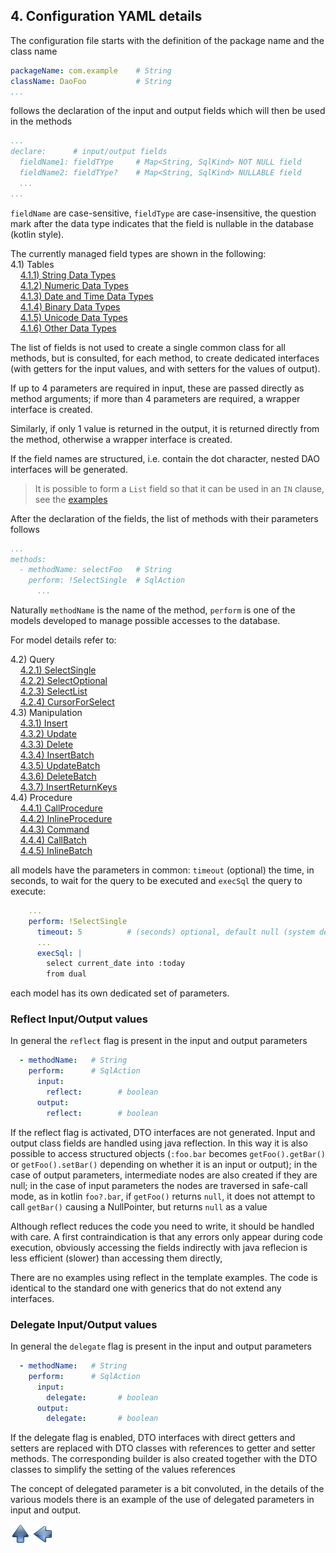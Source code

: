 ## 4. Configuration YAML details

The configuration file starts with the definition of the package name and the class name

~~~yaml
packageName: com.example    # String
className: DaoFoo           # String
...
~~~

follows the declaration of the input and output fields which will then be used in the methods

~~~yaml
...
declare:      # input/output fields
  fieldName1: fieldTYpe     # Map<String, SqlKind> NOT NULL field
  fieldName2: fieldTYpe?    # Map<String, SqlKind> NULLABLE field
  ...
...
~~~

`fieldName` are case-sensitive, `fieldType` are case-insensitive, the question
mark after the data type indicates that the field is nullable in the database
(kotlin style).

The currently managed field types are shown in the following:<br/>
4.1) Tables<br/>
&nbsp;&nbsp;&nbsp;&nbsp;[4.1.1) String Data Types](typeString.md)<br/>
&nbsp;&nbsp;&nbsp;&nbsp;[4.1.2) Numeric Data Types](typeNumber.md)<br/>
&nbsp;&nbsp;&nbsp;&nbsp;[4.1.3) Date and Time Data Types](typeDateTime.md)<br/>
&nbsp;&nbsp;&nbsp;&nbsp;[4.1.4) Binary Data Types](typeBinary.md)<br/>
&nbsp;&nbsp;&nbsp;&nbsp;[4.1.5) Unicode Data Types](typeUnicode.md)<br/>
&nbsp;&nbsp;&nbsp;&nbsp;[4.1.6) Other Data Types](typeOther.md)<br/>

The list of fields is not used to create a single common class for all methods, but is consulted, for each method, to create dedicated interfaces (with getters for the input values, and with setters for the values of output).

If up to 4 parameters are required in input, these are passed directly as method arguments; if more than 4 parameters are required, a wrapper interface is created.

Similarly, if only 1 value is returned in the output, it is returned directly from the method, otherwise a wrapper interface is created.

If the field names are structured, i.e. contain the dot character, nested DAO interfaces will be generated.

> It is possible to form a `List` field so that it can be used in an `IN` clause, see the [examples](listField.md)

After the declaration of the fields, the list of methods with their parameters follows

~~~yaml
...
methods:
  - methodName: selectFoo   # String
    perform: !SelectSingle  # SqlAction
      ...
~~~

Naturally `methodName` is the name of the method, `perform` is one of the models developed to manage possible accesses to the database.

For model details refer to:

4.2) Query<br/>
&nbsp;&nbsp;&nbsp;&nbsp;[4.2.1) SelectSingle](SelectSingle.md)<br/>
&nbsp;&nbsp;&nbsp;&nbsp;[4.2.2) SelectOptional](SelectOptional.md)<br/>
&nbsp;&nbsp;&nbsp;&nbsp;[4.2.3) SelectList](SelectList.md)<br/>
&nbsp;&nbsp;&nbsp;&nbsp;[4.2.4) CursorForSelect](CursorForSelect.md)<br/>
4.3) Manipulation<br/>
&nbsp;&nbsp;&nbsp;&nbsp;[4.3.1) Insert](insert.md)<br/>
&nbsp;&nbsp;&nbsp;&nbsp;[4.3.2) Update](update.md)<br/>
&nbsp;&nbsp;&nbsp;&nbsp;[4.3.3) Delete](delete.md)<br/>
&nbsp;&nbsp;&nbsp;&nbsp;[4.3.4) InsertBatch](insertBatch.md)<br/>
&nbsp;&nbsp;&nbsp;&nbsp;[4.3.5) UpdateBatch](updateBatch.md)<br/>
&nbsp;&nbsp;&nbsp;&nbsp;[4.3.6) DeleteBatch](deleteBatch.md)<br/>
&nbsp;&nbsp;&nbsp;&nbsp;[4.3.7) InsertReturnKeys](insertKey.md)<br/>
4.4) Procedure<br/>
&nbsp;&nbsp;&nbsp;&nbsp;[4.4.1) CallProcedure](callProc.md)<br/>
&nbsp;&nbsp;&nbsp;&nbsp;[4.4.2) InlineProcedure](inlineProc.md)<br/>
&nbsp;&nbsp;&nbsp;&nbsp;[4.4.3) Command](command.md)<br/>
&nbsp;&nbsp;&nbsp;&nbsp;[4.4.4) CallBatch](callBatch.md)<br/>
&nbsp;&nbsp;&nbsp;&nbsp;[4.4.5) InlineBatch](inlineBatch.md)<br/>



all models have the parameters in common: `timeout` (optional) the time, in seconds, to wait for the query to be executed and `execSql` the query to execute:

~~~yaml
    ...
    perform: !SelectSingle
      timeout: 5          # (seconds) optional, default null (system default)
      ...
      execSql: |
        select current_date into :today
        from dual
~~~

each model has its own dedicated set of parameters.



### Reflect Input/Output values

In general the `reflecŧ` flag is present in the input and output parameters

~~~yaml
  - methodName:   # String
    perform:      # SqlAction
      input:
        reflect:        # boolean
      output:
        reflect:        # boolean
~~~

If the reflect flag is activated, DTO interfaces are not generated. Input and
output class fields are handled using java reflection.
In this way it is also possible to access structured objects (`:foo.bar` becomes
`getFoo().getBar()` or `getFoo().setBar()` depending on whether it is an input or
output); in the case of output parameters, intermediate nodes are also created
if they are null; in the case of input parameters the nodes are traversed in
safe-call mode, as in kotlin `foo?.bar`, if `getFoo()` returns `null`,
it does not attempt to call `getBar()` causing a NullPointer, but returns `null` as a value

Although reflect reduces the code you need to write, it should be handled with care.
A first contraindication is that any errors only appear during code execution,
obviously accessing the fields indirectly with java reflecion is less
efficient (slower) than accessing them directly,

There are no examples using reflect in the template examples.
The code is identical to the standard one with generics that do not extend any interfaces.

### Delegate Input/Output values

In general the `delegate` flag is present in the input and output parameters

~~~yaml
  - methodName:   # String
    perform:      # SqlAction
      input:
        delegate:       # boolean
      output:
        delegate:       # boolean
~~~

If the delegate flag is enabled, DTO interfaces with direct getters and setters are replaced with DTO classes with references to getter and setter methods. The corresponding builder is also created together with the DTO classes to simplify the setting of the values references

The concept of delegated parameter is a bit convoluted, in the details of the various models there is an example of the use of delegated parameters in input and output.

[![Up](go-up.png)](../README.md) [![Next](go-previous.png)](plugin.md)